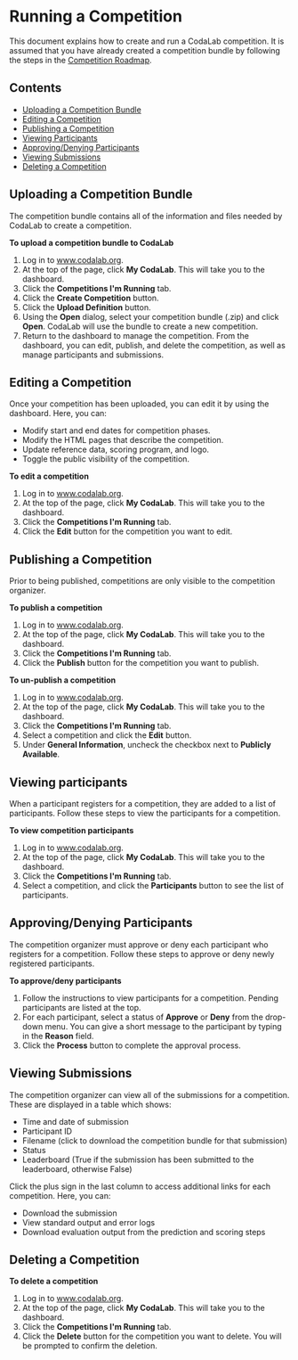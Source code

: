 # Running a Competition
This document explains how to create and run a CodaLab competition. It is assumed that you have already created a competition bundle by following the steps in the [Competition Roadmap](https://github.com/codalab/codalab/wiki/User_Competition-Roadmap).

## Contents
- [Uploading a Competition Bundle](#uploading-a-competition-bundle)
- [Editing a Competition](#editing-a-competition)
- [Publishing a Competition](#publishing-a-competition)
- [Viewing Participants](#viewing-participants)
- [Approving/Denying Participants](#approvingdenying-participants)
- [Viewing Submissions](#viewing-submissions)
- [Deleting a Competition](#deleting-a-competition)

## Uploading a Competition Bundle
The competition bundle contains all of the information and files needed by CodaLab to create a competition.

**To upload a competition bundle to CodaLab**

1. Log in to www.codalab.org.
1. At the top of the page, click **My CodaLab**. This will take you to the dashboard.
1. Click the **Competitions I'm Running** tab.
1. Click the **Create Competition** button.
1. Click the **Upload Definition** button. 
1. Using the **Open** dialog, select your competition bundle (.zip) and click **Open**. CodaLab will use the bundle to create a new competition.
1. Return to the dashboard to manage the competition. From the dashboard, you can edit, publish, and delete the competition, as well as manage participants and submissions.

## Editing a Competition
Once your competition has been uploaded, you can edit it by using the dashboard. Here, you can:
- Modify start and end dates for competition phases.
- Modify the HTML pages that describe the competition.
- Update reference data, scoring program, and logo.
- Toggle the public visibility of the competition.

**To edit a competition**

1. Log in to www.codalab.org.
1. At the top of the page, click **My CodaLab**. This will take you to the dashboard.
1. Click the **Competitions I'm Running** tab.
1. Click the **Edit** button for the competition you want to edit.

## Publishing a Competition
Prior to being published, competitions are only visible to the competition organizer.

**To publish a competition**

1. Log in to www.codalab.org.
1. At the top of the page, click **My CodaLab**. This will take you to the dashboard.
1. Click the **Competitions I'm Running** tab.
1. Click the **Publish** button for the competition you want to publish.

**To un-publish a competition**

1. Log in to www.codalab.org.
1. At the top of the page, click **My CodaLab**. This will take you to the dashboard.
1. Click the **Competitions I'm Running** tab.
1. Select a competition and click the **Edit** button.
1. Under **General Information**, uncheck the checkbox next to **Publicly Available**.

## Viewing participants
When a participant registers for a competition, they are added to a list of participants. Follow these steps to view the participants for a competition.

**To view competition participants**

1. Log in to www.codalab.org.
1. At the top of the page, click **My CodaLab**. This will take you to the dashboard.
1. Click the **Competitions I'm Running** tab.
1. Select a competition, and click the **Participants** button to see the list of participants.

## Approving/Denying Participants
The competition organizer must approve or deny each participant who registers for a competition. Follow these steps to approve or deny newly registered participants.

**To approve/deny participants**

1. Follow the instructions to view participants for a competition. Pending participants are listed at the top.
1. For each participant, select a status of **Approve** or **Deny** from the drop-down menu. You can give a short message to the participant by typing in the **Reason** field.
1. Click the **Process** button to complete the approval process.

## Viewing Submissions
The competition organizer can view all of the submissions for a competition. These are displayed in a table which shows:

- Time and date of submission
- Participant ID
- Filename (click to download the competition bundle for that submission)
- Status
- Leaderboard (True if the submission has been submitted to the leaderboard, otherwise False)

Click the plus sign in the last column to access additional links for each competition. Here, you can:

- Download the submission
- View standard output and error logs
- Download evaluation output from the prediction and scoring steps

## Deleting a Competition

**To delete a competition**

1. Log in to www.codalab.org.
1. At the top of the page, click **My CodaLab**. This will take you to the dashboard.
1. Click the **Competitions I'm Running** tab.
1. Click the **Delete** button for the competition you want to delete. You will be prompted to confirm the deletion.